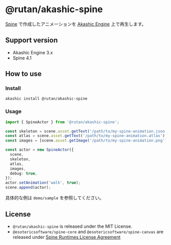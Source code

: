 # @rutan/akashic-spine

[Spine](https://esotericsoftware.com/) で作成したアニメーションを [Akashic Engine](https://akashic-games.github.io/) 上で再生します。

## Support version
- Akashic Engine 3.x
- Spine 4.1

## How to use

### Install

```
akashic install @rutan/akashic-spine
```

### Usage

```typescript
import { SpineActor } from '@rutan/akashic-spine';

const skeleton = scene.asset.getText('/path/to/my-spine-animation.json');
const atlas = scene.asset.getText('/path/to/my-spine-animation.atlas');
const images = [scene.asset.getImage('/path/to/my-spine-animation.png')];

const actor = new SpineActor({
  scene,
  skeleton,
  atlas,
  images,
  debug: true,
});
actor.setAnimation('walk', true);
scene.append(actor);
```

具体的な例は `demo/sample` を参照してください。

## License

- `@rutan/akashic-spine` is released under the MIT License.
- `@esotericsoftware/spine-core` and `@esotericsoftware/spine-canvas` are released under [Spine Runtimes License Agreement](http://ja.esotericsoftware.com/spine-runtimes-license)
